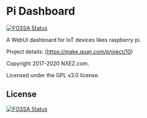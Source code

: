 # Pi Dashboard
[![FOSSA Status](https://app.fossa.com/api/projects/git%2Bgithub.com%2Fahmednajmudeen%2Fpi-dashboard.svg?type=shield)](https://app.fossa.com/projects/git%2Bgithub.com%2Fahmednajmudeen%2Fpi-dashboard?ref=badge_shield)

A WebUI dashboard for IoT devices likes raspberry pi.

Project details: (https://make.quwj.com/project/10)

Copyright 2017-2020 NXEZ.com.

Licensed under the GPL v3.0 license.

## License
[![FOSSA Status](https://app.fossa.com/api/projects/git%2Bgithub.com%2Fahmednajmudeen%2Fpi-dashboard.svg?type=large)](https://app.fossa.com/projects/git%2Bgithub.com%2Fahmednajmudeen%2Fpi-dashboard?ref=badge_large)
